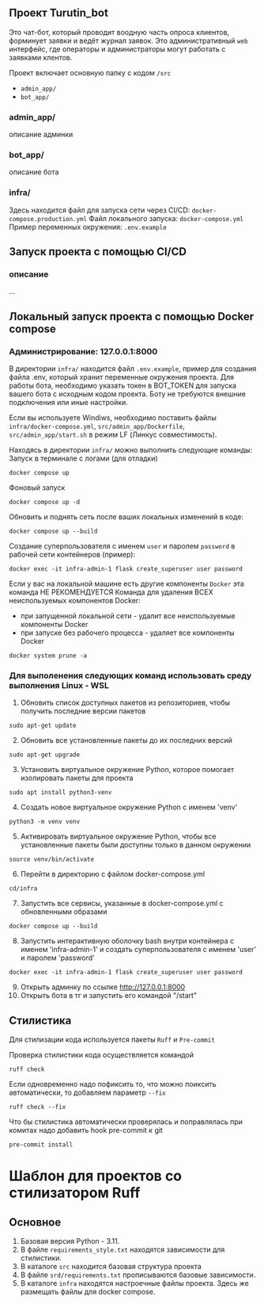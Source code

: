 ## Проект Turutin_bot
Это чат-бот, который проводит воодную часть опроса клиентов, форминует заявки и ведёт журнал заявок.
Это административный `web` интерфейс, где операторы и администраторы могут работать с заявками клентов.

Проект включает основную папку с кодом `/src`
 - `admin_app/`
 - `bot_app/`

### admin_app/

описание админки

### bot_app/

описание бота

### infra/
Здесь находится файл для запуска сети через CI/CD:
`docker-compose.production.yml`
Файл локального запуска:
`docker-compose.yml`
Пример переменных окружения:
`.env.example`

## Запуск проекта с помощью CI/CD
### описание

...

## Локальный запуск проекта с помощью Docker compose
### Администрирование: 127.0.0.1:8000

В директории `infra/` находится файл `.env.example`, пример для создания
файла .env, который хранит переменные окружения проекта.
Для работы бота, необходимо указать токен в BOT_TOKEN для запуска вашего бота с исходным кодом проекта. Боту не требуются внешние подключения или иные настройки.

Если вы используете Windiws, необходимо поставить файлы
`infra/docker-compose.yml`, `src/admin_app/Dockerfile`, `src/admin_app/start.sh`
в режим LF (Линкус совместимость).

Находясь в директории `infra/` можно выполнить следующие команды:
Запуск в терминале с логами (для отладки)
```shell
docker compose up
```
Фоновый запуск
```shell
docker compose up -d
```
Обновить и поднять сеть после ваших локальных изменений в коде:
```shell
docker compose up --build
```
Создание суперпользователя с именем `user` и паролем `password`
в рабочей сети контейнеров (пример):
```shell
docker exec -it infra-admin-1 flask create_superuser user password
```
Если у вас на локальной машине есть другие компоненты `Docker` эта команда
НЕ РЕКОМЕНДУЕТСЯ
Команда для удаления ВСЕХ неиспользуемых компонентов Docker:
 - при запущенной локальной сети - удалит все неиспользуемые компоненты Docker
 - при запуске без рабочего процесса - удаляет все компоненты Docker
```shell
docker system prune -a
```

### Для выполенения следующих команд использовать среду выполнения Linux - WSL 
1) Обновить список доступных пакетов из репозиториев, чтобы получить последние версии пакетов
```
sudo apt-get update
```
2) Обновить все установленные пакеты до их последних версий
```
sudo apt-get upgrade
```
3) Установить виртуальное окружение Python, которое помогает изолировать пакеты для проекта
```
sudo apt install python3-venv
```
4) Создать новое виртуальное окружение Python с именем 'venv'
```
python3 -m venv venv
```
5) Активировать виртуальное окружение Python, чтобы все установленные пакеты были доступны только в данном окружении
```
source venv/bin/activate
```
6) Перейти в директорию с файлом docker-compose.yml
```
cd/infra
```
7) Запустить все сервисы, указанные в docker-compose.yml с обновленными образами
```
docker compose up --build
```
8) Запустить интерактивную оболочку bash внутри контейнера с именем 'infra-admin-1' и создать суперпользователя с именем 'user' и паролем 'password'
```
docker exec -it infra-admin-1 flask create_superuser user password
```
9) Открыть админку по ссылке http://127.0.0.1:8000
10) Открыть бота в тг и запустить его командой "/start"


## Стилистика

Для стилизации кода используется пакеты `Ruff` и `Pre-commit`

Проверка стилистики кода осуществляется командой
```shell
ruff check
```

Если одновременно надо пофиксить то, что можно поиксить автоматически, то добавляем параметр `--fix`
```shell
ruff check --fix
```

Что бы стилистика автоматически проверялась и поправлялась при комитах надо добавить hook pre-commit к git

```shell
pre-commit install
```
# Шаблон для проектов со стилизатором Ruff

## Основное

1. Базовая версия Python - 3.11.
2. В файле `requirements_style.txt` находятся зависимости для стилистики.
3. В каталоге `src` находится базовая структура проекта
4. В файле `srd/requirements.txt` прописываются базовые зависимости.
5. В каталоге `infra` находятся настроечные файлы проекта. Здесь же размещать файлы для docker compose.
